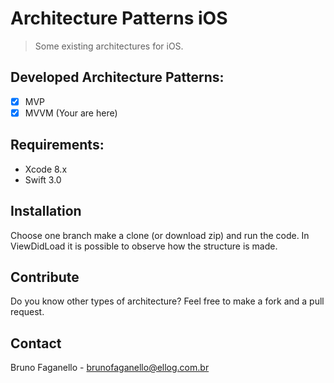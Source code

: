 # Architecture Patterns iOS
> Some existing architectures for iOS.

## Developed Architecture Patterns:
- [x] MVP
- [x] MVVM (Your are here)

## Requirements:
- Xcode 8.x
- Swift 3.0

## Installation
Choose one branch make a clone (or download zip) and run the code.
In ViewDidLoad it is possible to observe how the structure is made.

## Contribute
Do you know other types of architecture? Feel free to make a fork and a pull request.

## Contact
Bruno Faganello - brunofaganello@ellog.com.br
